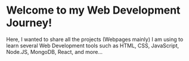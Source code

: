 # Welcome to my Web Development Journey! 

Here, I wanted to share all the projects (Webpages mainly) I am using to learn several Web Development tools such as HTML, CSS, JavaScript, Node.JS, MongoDB, React, and more...
